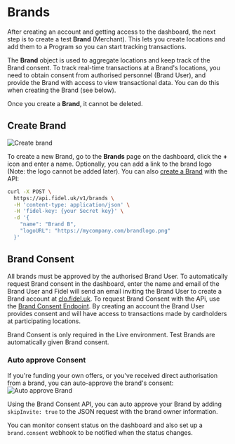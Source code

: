 # Brands

After creating an account and getting access to the dashboard, the next step is to create a test **Brand** (Merchant). This lets you create locations and add them to a Program so you can start tracking transactions. 


  
The **Brand** object is used to aggregate locations and keep track of the Brand consent. To track real-time transactions at a Brand's locations, you need to obtain consent from authorised personnel (Brand User), and provide the Brand with access to view transactional data. You can do this when creating the Brand (see below).

Once you create a **Brand**, it cannot be deleted.

## Create Brand

![Create brand](https://docs.fidel.uk/assets/images/create-brand.png "Create brand")


To create a new Brand, go to the **Brands** page on the dashboard, click the **+** icon and enter a name. Optionally, you can add a link to the brand logo (Note: the logo cannot be added later).  You can also [create a Brand](https://reference.fidel.uk/reference#create-brand) with the API:
```bash
curl -X POST \
  https://api.fidel.uk/v1/brands \
  -H 'content-type: application/json' \
  -H 'fidel-key: {your Secret key}' \
  -d '{
    "name": "Brand B",
    "logoURL": "https://mycompany.com/brandlogo.png"
  }'
```

## Brand Consent

All brands must be approved by the authorised Brand User. To automatically request Brand consent in the dashboard, enter the name and email of the Brand User and Fidel will send an email inviting the Brand User to create a Brand account at [clo.fidel.uk](https://clo.fidel.uk). To request Brand Consent with the APi, use the [Brand Consent Endpoint](https://reference.fidel.uk/reference#create-brand-user). By creating an account the Brand User provides consent and will have access to transactions made by cardholders at participating locations.

<div class="info-box">
Brand Consent is only required in the Live environment. Test Brands are automatically given Brand consent.
</div>

### Auto approve Consent 

If you're funding your own offers, or you've received direct authorisation from a brand, you can auto-approve the brand's consent: 
![Auto approve Brand](https://raw.githubusercontent.com/FidelLimited/docs/master/assets/images/autoapproveConsent.png "auto approve brand")

Using the Brand Consent API, you can auto approve your Brand by adding  ```skipInvite: true``` to the JSON request with the brand owner information.


You can monitor consent status on the dashboard and also set up a `brand.consent` webhook to be notified when the status changes.

